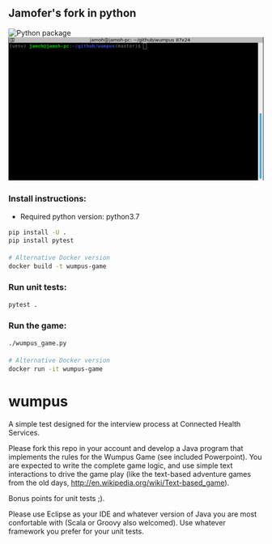## Jamofer's fork in python
![Python package](https://github.com/jamofer/wumpus/workflows/Python%20package/badge.svg)
![Wumpus Game](demo.gif)

### Install instructions:
* Required python version: python3.7
```bash
pip install -U .
pip install pytest

# Alternative Docker version
docker build -t wumpus-game
```

### Run unit tests:
```bash
pytest .
```

### Run the game:
```bash
./wumpus_game.py

# Alternative Docker version
docker run -it wumpus-game
```
wumpus
======

A simple test designed for the interview process at Connected Health Services. 

Please fork this repo in your account and develop a Java program that implements the rules for the Wumpus Game (see included Powerpoint). You are expected to write the complete game logic, and use simple text interactions to drive the game play (like the text-based adventure games from the old days, http://en.wikipedia.org/wiki/Text-based_game).

Bonus points for unit tests ;).

Please use Eclipse as your IDE and whatever version of Java you are most confortable with (Scala or Groovy also welcomed). Use whatever framework you prefer for your unit tests.
